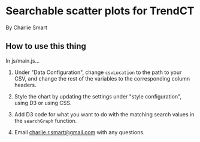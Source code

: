 # Searchable scatter plots for TrendCT
By Charlie Smart

## How to use this thing

In js/main.js...

1. Under "Data Configuration", change `csvLocation` to the path to your CSV, and change the rest of the variables to the corresponding column headers.

2. Style the chart by updating the settings under "style configuration", using D3 or using CSS.

3. Add D3 code for what you want to do with the matching search values in the `searchGraph` function.

4. Email charlie.r.smart@gmail.com with any questions.